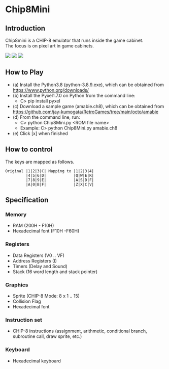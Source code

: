 # Chip8Mini

## Introduction

Chip8mini is a CHIP-8 emulator that runs inside the game cabinet.  
The focus is on pixel art in game cabinets.

![](https://github.com/jay-kumogata/RetroGames/blob/main/pyxel/chip8mini/screenshots/Amabie08.gif)
![](https://github.com/jay-kumogata/RetroGames/blob/main/pyxel/chip8mini/screenshots/Breakout01.gif)
![](https://github.com/jay-kumogata/RetroGames/blob/main/pyxel/chip8mini/screenshots/Snake01.gif)

## How to Play

- (a) Install the Python3.8 (python-3.8.9.exe), which can be obtained from https://www.python.org/downloads/
- (b) Install the Pyxel1.7.0 on Python from the command line:  
  - C> pip install pyxel
- (c) Download a sample game (amabie.ch8), which can be obtained from https://github.com/jay-kumogata/RetroGames/tree/main/octo/amabie
- (d) From the command line, run:
  - C> python Chip8Mini.py \<ROM file name\>
  - Example: C> python Chip8Mini.py amabie.ch8
- (e) Click [x] when finished

## How to control
  
The keys are mapped as follows.
  
	Original |1|2|3|C| Mapping to |1|2|3|4|
	         |4|5|6|D|            |Q|W|E|R|
	         |7|8|9|E|            |A|S|D|F|
	         |A|0|B|F|            |Z|X|C|V|

## Specification
### Memory
- RAM (200H - F10H)
- Hexadecimal font (F10H -F60H)

### Registers
- Data Registers (V0 .. VF)
- Address Registers (I)
- Timers (Delay and Sound)
- Stack (16 word length and stack pointer)

### Graphics
- Sprite (CHIP-8 Mode: 8 x 1 .. 15)
- Collision Flag
- Hexadecimal font
  
### Instruction set
- CHIP-8 instructions (assignment, arithmetic, conditional branch, subroutine call, draw sprite, etc.)

### Keyboard
- Hexadecimal keyboard
